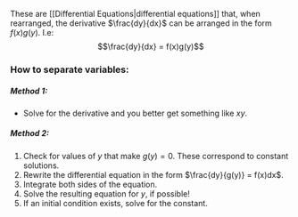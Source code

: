 These are [[Differential Equations|differential equations]] that, when rearranged, the derivative $\frac{dy}{dx}$ can be arranged in the form $f(x)g(y)$. I.e:
$$\frac{dy}{dx} = f(x)g(y)$$


### How to separate variables:
##### Method 1:
- Solve for the derivative and you better get something like $xy$.
##### Method 2:
1. Check for values of $y$ that make $g(y) = 0$. These correspond to constant solutions.
2. Rewrite the differential equation in the form $\frac{dy}{g(y)} = f(x)dx$.
3. Integrate both sides of the equation.
4. Solve the resulting equation for $y$, if possible!
5. If an initial condition exists, solve for the constant.

